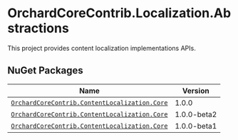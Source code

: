 # OrchardCoreContrib.Localization.Abstractions

This project provides content localization implementations APIs.

## NuGet Packages

| Name                                                                                                                                    | Version     |
|-----------------------------------------------------------------------------------------------------------------------------------------|-------------|
| [`OrchardCoreContrib.ContentLocalization.Core`](https://www.nuget.org/packages/OrchardCoreContrib.ContentLocalization.Core/1.0.0)		  | 1.0.0       |
| [`OrchardCoreContrib.ContentLocalization.Core`](https://www.nuget.org/packages/OrchardCoreContrib.ContentLocalization.Core/1.0.0-beta2) | 1.0.0-beta2 |
| [`OrchardCoreContrib.ContentLocalization.Core`](https://www.nuget.org/packages/OrchardCoreContrib.ContentLocalization.Core/1.0.0-beta1) | 1.0.0-beta1 |
